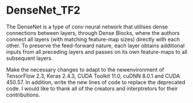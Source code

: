 # DenseNet_TF2

The DenseNet is a type of conv neural network that utilises dense connections between layers, 
through Dense Blocks, where the authors connect all layers (with matching feature-map sizes) 
directly with each other. To preserve the feed-forward nature, each layer obtains additional 
inputs from all preceding layers and passes on its own feature-maps to all subsequent layers.

Make the necessary changes to adapt to the newenvironment of TensorFlow 2.3, Keras 2.4.3, CUDA 
Toolkit 11.0, cuDNN 8.0.1 and CUDA 450.57. In addition, write the new lines of code to replace 
the deprecated code. I would like to thank all of the creators and interptretors for their 
contributions.
